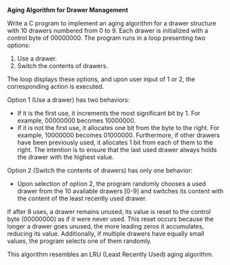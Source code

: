 **Aging Algorithm for Drawer Management**

Write a C program to implement an aging algorithm for a drawer structure with 10 drawers numbered from 0 to 9. Each drawer is initialized with a control byte of 00000000. The program runs in a loop presenting two options:

1. Use a drawer.
2. Switch the contents of drawers.

The loop displays these options, and upon user input of 1 or 2, the corresponding action is executed.

Option 1 (Use a drawer) has two behaviors:
- If it is the first use, it increments the most significant bit by 1. For example, 00000000 becomes 10000000.
- If it is not the first use, it allocates one bit from the byte to the right. For example, 10000000 becomes 01000000. Furthermore, if other drawers have been previously used, it allocates 1 bit from each of them to the right. The intention is to ensure that the last used drawer always holds the drawer with the highest value.

Option 2 (Switch the contents of drawers) has only one behavior:
- Upon selection of option 2, the program randomly chooses a used drawer from the 10 available drawers [0-9] and switches its content with the content of the least recently used drawer.

If after 8 uses, a drawer remains unused, its value is reset to the control byte (00000000) as if it were never used. This reset occurs because the longer a drawer goes unused, the more leading zeros it accumulates, reducing its value. Additionally, if multiple drawers have equally small values, the program selects one of them randomly.

This algorithm resembles an LRU (Least Recently Used) aging algorithm.
